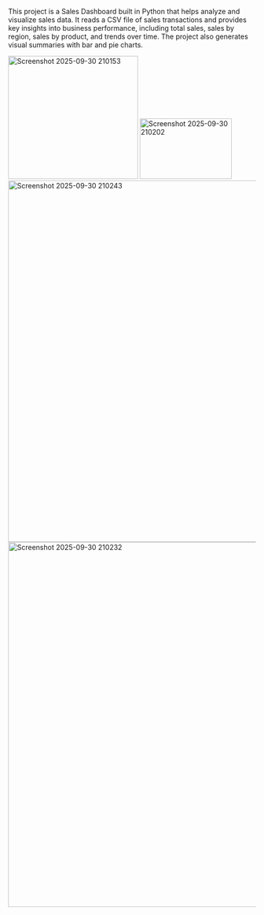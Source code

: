 This project is a Sales Dashboard built in Python that helps analyze and visualize sales data. It reads a CSV file of sales transactions and provides key insights into business performance, including total sales, sales by region, sales by product, and trends over time. The project also generates visual summaries with bar and pie charts.

<img width="264" height="250" alt="Screenshot 2025-09-30 210153" src="https://github.com/user-attachments/assets/e0f68567-89be-40ec-9ce9-84ba59131ab8" />
<img width="187" height="123" alt="Screenshot 2025-09-30 210202" src="https://github.com/user-attachments/assets/280407c6-84d3-485c-a312-1ef048dfd697" />
<img width="740" height="734" alt="Screenshot 2025-09-30 210243" src="https://github.com/user-attachments/assets/751297f7-d114-4d35-b9df-5cfd4644ecfd" />
<img width="1910" height="741" alt="Screenshot 2025-09-30 210232" src="https://github.com/user-attachments/assets/563cf286-bbc7-44fa-9cd3-f88ce156f7e8" />
